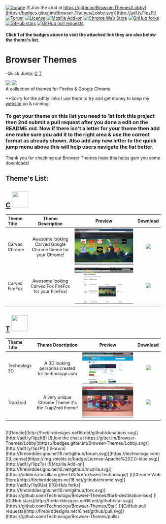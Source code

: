 <a href='#top'></a>
[![Donate](http://firebirddesigns.net16.net/github/donations.svg)](http://adf.ly/1ipzK8) [![Join the chat at https://gitter.im/Browser-Themes/Lobby](https://badges.gitter.im/Browser-Themes/Lobby.svg)](http://adf.ly/1ipzPt) [![Forum](http://firebirddesigns.net16.net/github/forum.svg)](https://technologx.com) [![License](https://img.shields.io/badge/License-Apache%202.0-blue.svg)](http://adf.ly/1ipzTa) [![Mozilla Add-on](http://firebirddesigns.net16.net/github/mozilla.svg)](https://addons.mozilla.org/en-US/firefox/user/Technologx/) [![Chrome Web Store](http://firebirddesigns.net16.net/github/chrome.svg)](http://adf.ly/1iq0Ua) [![GitHub forks](http://firebirddesigns.net16.net/github/fork.svg)](https://github.com/Technologx/Browser-Themes#fork-destination-box) [![GitHub stars](http://firebirddesigns.net16.net/github/star.svg)](https://github.com/Technologx/Browser-Themes/Star) [![GitHub pull requests](http://firebirddesigns.net16.net/github/pull.svg)](https://github.com/Technologx/Browser-Themes/pulls)<br />
#### Click 1 of the badges above to visit the attached link they are also below the theme's list.
# Browser Themes <br />
-Quick Jump:
<a href='#c'>C</a> <a href='#t'>T</a>

<a href='https://github.com/Technologx/Browser-Themes/Themes/Chrome/' target='_blank'><img src='https://raw.githubusercontent.com/alrra/browser-logos/master/src/chrome/chrome_64x64.png'></a>
<a href='https://github.com/Technologx/Browser-Themes/Themes/FireFox/' target='_blank'><img src='https://raw.githubusercontent.com/alrra/browser-logos/master/src/firefox/firefox_64x64.png'></a>  
A collection of themes for Firefox &amp; Google Chrome

**Sorry for the adf.ly links I use them to try and get money to keep my <a href='http://adf.ly/1ZQ6rs' target='_blank'>website</a> up &amp; running.

### To get your theme on this list you need to 1st fork this project then 2nd submit a pull request after you done a edit on the README.md. Now if there isn't a letter for your theme then add one make sure you add it to the right area &amp; use the correct format as already shown. Also add any new letter to the quick jump menu above this will help users navigate the list better.
Thank you for checking out Browser Themes hope this helps gain you some downloads!

## Theme's List:

## <a href='#c'>C</a> <a href='#top'><img src='https://github.com/Technologx/Browser-Themes/Extras/top.png' height='52px' width='52px'></a>
Theme Title                  | Theme Description               | Preview             | Download 
:------------------------ | :------------------------: | :------------------------: | :------------------------:
Carved Chrome | Awesome looking Carved Google Chrome theme for your Chrome!| <img style="-webkit-user-select: none" src='https://github.com/Technologx/Browser-Themes/blob/master/Previews/Chrome/carved_chrome.png'> | <a href='http://adf.ly/1imS30' target='_blank'><img src='https://developer.chrome.com/webstore/images/ChromeWebStore_Badge_v2_340x96.png'></a>
Carved FireFox | Awesome looking Carved Fox FireFox for your FireFox!| <img style="-webkit-user-select: none" src='https://github.com/Technologx/Browser-Themes/blob/master/Previews/FireFox/carved_fox.png'> | <a href='http://adf.ly/1in4YQ' target='_blank'><img src='https://marketplace.cdn.mozilla.net/media/img/mkt/badges/firefox-marketplace_badge-orange_116_40.png?b=2889250-585c400b'></a>

## <a href='#t'>T</a> <a href='#top'><img src='https://github.com/Technologx/Browser-Themes/Extras/top.png' height='52px' width='52px'></a>
Theme Title                  | Theme Description               | Preview             | Download 
:------------------------ | :------------------------: | :------------------------: | :------------------------:
Technologx 3D | A 3D looking personna created for technologx.com| <img style="-webkit-user-select: none" src="https://github.com/Technologx/Browser-Themes/blob/master/Previews/FireFox/technologx_3d.png"> | <a href='http://adf.ly/1impAz' target='_blank'><img src='https://marketplace.cdn.mozilla.net/media/img/mkt/badges/firefox-marketplace_badge-orange_116_40.png?b=2889250-585c400b'></a>
TrapZoid | A very unique Chrome Theme it's the TrapZoid theme!| <img style="-webkit-user-select: none" src="https://github.com/Technologx/Browser-Themes/blob/master/Previews/Chrome/trapzoid.png"> | <a href='http://adf.ly/1imSvc' target='_blank'><img src='https://developer.chrome.com/webstore/images/ChromeWebStore_Badge_v2_340x96.png'></a>

<br />
[![Donate](http://firebirddesigns.net16.net/github/donations.svg)](http://adf.ly/1ipzK8) [![Join the chat at https://gitter.im/Browser-Themes/Lobby](https://badges.gitter.im/Browser-Themes/Lobby.svg)](http://adf.ly/1ipzPt) [![Forum](http://firebirddesigns.net16.net/github/forum.svg)](https://technologx.com) [![License](https://img.shields.io/badge/License-Apache%202.0-blue.svg)](http://adf.ly/1ipzTa) [![Mozilla Add-on](http://firebirddesigns.net16.net/github/mozilla.svg)](https://addons.mozilla.org/en-US/firefox/user/Technologx/) [![Chrome Web Store](http://firebirddesigns.net16.net/github/chrome.svg)](http://adf.ly/1iq0Ua) [![GitHub forks](http://firebirddesigns.net16.net/github/fork.svg)](https://github.com/Technologx/Browser-Themes#fork-destination-box) [![GitHub stars](http://firebirddesigns.net16.net/github/star.svg)](https://github.com/Technologx/Browser-Themes/Star) [![GitHub pull requests](http://firebirddesigns.net16.net/github/pull.svg)](https://github.com/Technologx/Browser-Themes/pulls)

